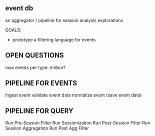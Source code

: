event db
--------

an aggregator / pipeline for session analysis explorations

GOALS:

* prototype a filtering language for events



OPEN QUESTIONS
--------------

max events per type: million?


PIPELINE FOR EVENTS
-------------------

ingest event
validate event data
normalize event
(save event data)


PIPELINE FOR QUERY
------------------

Run Pre-Session Filter
Run Sessionization
Run Post-Session Filter
Run Session Aggregation
Run Post Agg Filter



